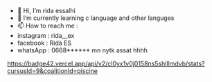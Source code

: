 - 👋 Hi, I’m rida essalhi
- 🌱 I’m currently learning c language and other languges
- 📫 How to reach me :
- instagram : rida__ex
- facebook : Ridà ES
- whatsApp : 0668****** mn nytk assat hhhh
<!---
resalhi/resalhi is a ✨ special ✨ repository because its `README.md` (this file) appears on your GitHub profile.
You can click the Preview link to take a look at your changes.
--->
https://badge42.vercel.app/api/v2/cl0yx1v0j0158ns5shlllmdvb/stats?cursusId=9&coalitionId=piscine
